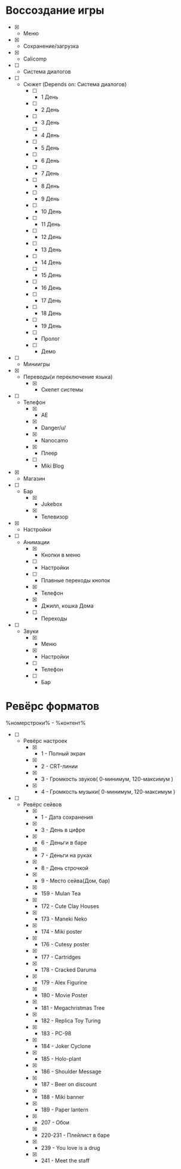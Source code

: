 # Воссоздание игры 
- [x] - Меню
- [x] - Сохранение/загрузка
- [x] - Calicomp
- [ ] - Система диалогов
- [ ] - Сюжет (Depends on: Система диалогов)
	- [ ] - 1 День
	- [ ] - 2 День
	- [ ] - 3 День
	- [ ] - 4 День
	- [ ] - 5 День
	- [ ] - 6 День
	- [ ] - 7 День
	- [ ] - 8 День
	- [ ] - 9 День
	- [ ] - 10 День
	- [ ] - 11 День
	- [ ] - 12 День
	- [ ] - 13 День
	- [ ] - 14 День
	- [ ] - 15 День
	- [ ] - 16 День
	- [ ] - 17 День
	- [ ] - 18 День
	- [ ] - 19 День
	- [ ] - Пролог
	- [ ] - Демо
- [ ] - Миниигры
- [x] - Переводы(и переключение языка)
	- [x] - Скелет системы
- [ ] - Телефон
	- [x] - AE
	- [x] - Danger/u/
	- [x] - Nanocamo
	- [X] - Плеер
	- [ ] - Miki Blog
- [x] - Магазин
- [ ] - Бар
	- [x] - Jukebox
	- [x] - Телевизор
- [x] - Настройки
- [ ] - Анимации
	- [x] - Кнопки в меню
	- [ ] - Настройки
	- [ ] - Плавные переходы кнопок
	- [x] - Телефон
	- [x] - Джилл, кошка Дома
	- [ ] - Переходы
- [ ] - Звуки
	- [x] - Меню
	- [x] - Настройки
	- [ ] - Телефон
	- [ ] - Бар
# Ревёрс форматов
%номерстроки% - %контент%
- [ ] - Ревёрс настроек
	- [x] - 1 - Полный экран
	- [x] - 2 - CRT-линии
	- [x] - 3 - Громкость звуков( 0-минимум, 120-максимум )
	- [x] - 4 - Громкость музыки( 0-минимум, 120-максимум )
- [ ] - Ревёрс сейвов
	- [x] - 1 - Дата сохранения
	- [x] - 3 - День в цифре
	- [x] - 6 - Деньги в баре
	- [x] - 7 - Деньги на руках
	- [x] - 8 - День строчкой
	- [x] - 9 - Место сейва(Дом, бар)
	- [x] - 159 - Mulan Tea
	- [x] - 172 - Cute Clay Houses
	- [x] - 173 - Maneki Neko
	- [x] - 174 - Miki poster
	- [x] - 176 - Cutesy poster
	- [x] - 177 - Cartridges
	- [x] - 178 - Cracked Daruma
	- [x] - 179 - Alex Figurine
	- [x] - 180 - Movie Poster
	- [x] - 181 - Megachristmas Tree
	- [x] - 182 - Replica Toy Turing
	- [x] - 183 - PC-98
	- [x] - 184 - Joker Cyclone
	- [x] - 185 - Holo-plant
	- [x] - 186 - Shoulder Message
	- [x] - 187 - Beer on discount
	- [x] - 188 - Miki banner
	- [x] - 189 - Paper lantern
	- [x] - 207 - Обои
	- [x] - 220-231 - Плейлист в баре
	- [x] - 239 - You love is a drug
	- [x] - 241 - Meet the staff
